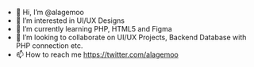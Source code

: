 - 👋 Hi, I’m @alagemoo
- 👀 I’m interested in UI/UX Designs
- 🌱 I’m currently learning PHP, HTML5 and Figma
- 💞️ I’m looking to collaborate on UI/UX Projects, Backend Database with PHP connection etc.
- 📫 How to reach me https://twitter.com/alagemoo

<!---
alagemoo/alagemoo is a ✨ special ✨ repository because its `README.md` (this file) appears on your GitHub profile.
You can click the Preview link to take a look at your changes.
--->
